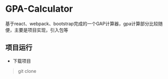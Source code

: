# GPA-Calculator
基于react、webpack、bootstrap完成的一个GAP计算器，gpa计算部分比较随便，主要是项目实现，引入包等

## 项目运行
+ 下载项目

> git clone 

